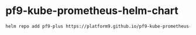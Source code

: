 # pf9-kube-prometheus-helm-chart

```bash
helm repo add pf9-plus https://platform9.github.io/pf9-kube-prometheus-helm-chart/
```
